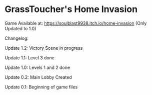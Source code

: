 # GrassToucher's Home Invasion

Game Available at:
https://soulblast9938.itch.io/home-invasion (Only Updated to 1.0)


Changelog: 

Update 1.2:
Victory Scene in progress

Update 1.1:
Level 3 done

Update 1.0:
Levels 1 and 2 done

Update 0.2:
Main Lobby Created

Update 0.1:
Beginning of game files
